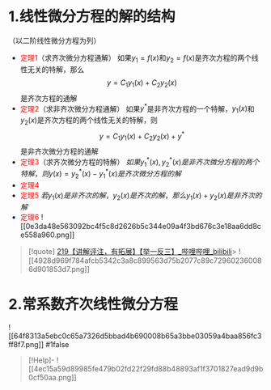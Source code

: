 # 1.线性微分方程的解的结构
（以二阶线性微分方程为列）
- <font color="#ff0000">定理1</font>（求齐次微分方程通解）
如果$y_1=f(x)$和$y_2=f(x)$是齐次方程的两个线性无关的特解，那么$$y=C_1y_1(x)+C_2y_2(x)
$$
是齐次方程的通解
- <font color="#ff0000">定理2</font>（求非齐次微分方程通解）
如果$y^*$是非齐次方程的一个特解，$y_1(x)$和$y_2(x)$是齐次方程的两个线性无关的特解，则$$y=C_1y_1(x)+C_2y_2(x)+y^*$$
是非齐次微分方程的通解
- <font color="#ff0000">定理3</font>（求齐次微分方程的特解）
$如果y_1^*(x),y_2^*(x)是非齐次微分方程的两个特解，则y(x)=y_2^*(x)-y_1^*(x)是齐次微分方程的解$
- <font color="#ff0000">定理4</font>
- <font color="#ff0000">定理5</font>
$若y_1(x)是非齐次的解，y_2(x)是齐次的解，那么y_1(x)+y_2(x)是非齐次的解$
- <font color="#ff0000">定理6</font>
![[0e3da48e563092bc4f5c8d2626b5c344e09a4f3bd676c3e18aa6dd8ce558a960.png]]
>[!quote] 
>[219【讲解评注，有拓展】【举一反三】_哔哩哔哩_bilibili](https://www.bilibili.com/video/BV1vp421d7Sw/?p=33&spm_id_from=333.1007.top_right_bar_window_history.content.click&vd_source=8c8193ecde970197a86f2b439e9a9d25)>
![[4928d969f784afcb5342c3a8c899563d75b2077c89c729602360086d901853d7.png]]





# 2.常系数齐次线性微分方程




![[64f8313a5ebc0c65a7326d5bbad4b690008b65a3bbe03059a4baa856fc3ff8f7.png]]
#1false 
>[!Help]-
>![[4ec15a59d89985fe479b02fd22f29fd88b48893af1f3701827ead9d9b0cf50aa.png]]


